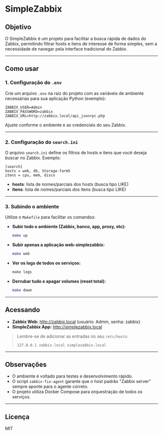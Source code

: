 # SimpleZabbix

## Objetivo

O SimpleZabbix é um projeto para facilitar a busca rápida de dados do Zabbix, permitindo filtrar hosts e itens de interesse de forma simples, sem a necessidade de navegar pela interface tradicional do Zabbix.

---

## Como usar

### 1. Configuração do `.env`

Crie um arquivo `.env` na raiz do projeto com as variáveis de ambiente necessárias para sua aplicação Python (exemplo):

```
ZABBIX_USER=Admin
ZABBIX_PASSWORD=zabbix
ZABBIX_URL=http://zabbix.local/api_jsonrpc.php
```

Ajuste conforme o ambiente e as credenciais do seu Zabbix.

---

### 2. Configuração do `search.ini`

O arquivo `search.ini` define os filtros de hosts e itens que você deseja buscar no Zabbix. Exemplo:

```
[search]
hosts = web, db, Storage-farm5
itens = cpu, mem, disco
```

- **hosts**: lista de nomes/parciais dos hosts (busca tipo LIKE)
- **itens**: lista de nomes/parciais dos itens (busca tipo LIKE)

---

### 3. Subindo o ambiente

Utilize o `Makefile` para facilitar os comandos:

- **Subir todo o ambiente (Zabbix, banco, app, proxy, etc):**
  ```sh
  make up
  ```

- **Subir apenas a aplicação web-simplezabbix:**
  ```sh
  make web
  ```

- **Ver os logs de todos os serviços:**
  ```sh
  make logs
  ```

- **Derrubar tudo e apagar volumes (reset total):**
  ```sh
  make down
  ```

---

## Acessando

- **Zabbix Web:** http://zabbix.local  (usuário: Admin, senha: zabbix)
- **SimpleZabbix App:** http://simplezabbix.local

> Lembre-se de adicionar as entradas no seu `/etc/hosts`:
> ```
> 127.0.0.1 zabbix.local simplezabbix.local
> ```

---

## Observações
- O ambiente é voltado para testes e desenvolvimento rápido.
- O script `zabbix-fix-agent` garante que o host padrão "Zabbix server" sempre aponte para o agente correto.
- O projeto utiliza Docker Compose para orquestração de todos os serviços.

---

## Licença
MIT 